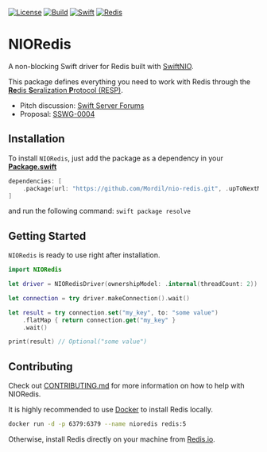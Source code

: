 [![License](https://img.shields.io/badge/License-Apache%202.0-yellow.svg)](https://www.apache.org/licenses/LICENSE-2.0.html)
[![Build](https://img.shields.io/circleci/project/github/Mordil/nio-redis/master.svg?logo=circleci)](https://circleci.com/gh/Mordil/nio-redis/tree/master)
[![Swift](https://img.shields.io/badge/Swift-5.0-brightgreen.svg?colorA=orange&colorB=4E4E4E)](https://swift.org)
[![Redis](https://img.shields.io/badge/Redis-5-brightgreen.svg?colorA=red&colorB=4E4E4E)](https://redis.io/download)

# NIORedis

A non-blocking Swift driver for Redis built with [SwiftNIO](https://github.com/apple/swift-nio).

This package defines everything you need to work with Redis through the [**Re**dis **S**eralization **P**rotocol (RESP)](https://redis.io/topics/protocol).

* Pitch discussion: [Swift Server Forums](https://forums.swift.org/t/swiftnio-redis-client/19325)
* Proposal: [SSWG-0004](https://github.com/swift-server/sswg/blob/56a26b50ade45d624b54abe13c7d1f88526f9bb1/proposals/0004-nio-redis.md)

## Installation

To install `NIORedis`, just add the package as a dependency in your [**Package.swift**](https://github.com/apple/swift-package-manager/blob/master/Documentation/PackageDescriptionV4.md#dependencies)

```swift
dependencies: [
    .package(url: "https://github.com/Mordil/nio-redis.git", .upToNextMinor(from: "0.2.0")
]
```

and run the following command: `swift package resolve`

## Getting Started

`NIORedis` is ready to use right after installation.

```swift
import NIORedis

let driver = NIORedisDriver(ownershipModel: .internal(threadCount: 2))

let connection = try driver.makeConnection().wait()

let result = try connection.set("my_key", to: "some value")
    .flatMap { return connection.get("my_key" }
    .wait()

print(result) // Optional("some value")
```

## Contributing

Check out [CONTRIBUTING.md](CONTRIBUTING.md) for more information on how to help with NIORedis.

It is highly recommended to use [Docker](https://docker.com) to install Redis locally.

```bash
docker run -d -p 6379:6379 --name nioredis redis:5
```

Otherwise, install Redis directly on your machine from [Redis.io](https://redis.io/download).
